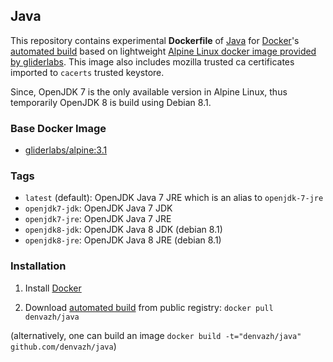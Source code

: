 ## Java

This repository contains experimental **Dockerfile** of [Java](https://www.java.com/) for [Docker](https://www.docker.com/)'s [automated build](https://registry.hub.docker.com/u/denvazh/java/) based on lightweight [Alpine Linux docker image provided by gliderlabs](https://registry.hub.docker.com/u/gliderlabs/alpine/). This image also includes mozilla trusted ca certificates imported to `cacerts` trusted keystore.

Since, OpenJDK 7 is the only available version in Alpine Linux, thus temporarily OpenJDK 8 is build using Debian 8.1.

### Base Docker Image

* [gliderlabs/alpine:3.1](https://registry.hub.docker.com/u/gliderlabs/alpine/)

### Tags

* `latest` (default): OpenJDK Java 7 JRE which is an alias to `openjdk-7-jre`
* `openjdk7-jdk`: OpenJDK Java 7 JDK
* `openjdk7-jre`: OpenJDK Java 7 JRE
* `openjdk8-jdk`: OpenJDK Java 8 JDK (debian 8.1)
* `openjdk8-jre`: OpenJDK Java 8 JRE (debian 8.1)

### Installation

1. Install [Docker](https://www.docker.com/)

2. Download [automated build](https://hub.docker.com/u/denvazh/java) from public registry: `docker pull denvazh/java`
  
  (alternatively, one can build an image `docker build -t="denvazh/java" github.com/denvazh/java`)
